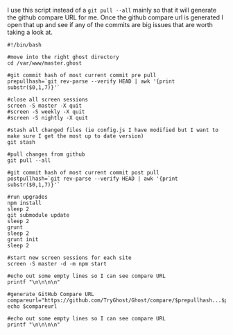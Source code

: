 I use this script instead of a `git pull --all` mainly so that it will generate the github compare URL for me.  Once the github compare url is generated I open that up and see if any of the commits are big issues that are worth taking a look at.

```
#!/bin/bash

#move into the right ghost directory
cd /var/www/master.ghost

#git commit hash of most current commit pre pull
prepullhash=`git rev-parse --verify HEAD | awk '{print substr($0,1,7)}'`

#close all screen sessions
screen -S master -X quit
#screen -S weekly -X quit
#screen -S nightly -X quit

#stash all changed files (ie config.js I have modified but I want to make sure I get the most up to date version)
git stash

#pull changes from github
git pull --all

#git commit hash of most current commit post pull
postpullhash=`git rev-parse --verify HEAD | awk '{print substr($0,1,7)}'`

#run upgrades
npm install
sleep 2
git submodule update
sleep 2
grunt
sleep 2
grunt init
sleep 2

#start new screen sessions for each site
screen -S master -d -m npm start

#echo out some empty lines so I can see compare URL
printf "\n\n\n\n"

#generate GitHub Compare URL
compareurl="https://github.com/TryGhost/Ghost/compare/$prepullhash...$postpullhash"
echo $compareurl

#echo out some empty lines so I can see compare URL
printf "\n\n\n\n"
```